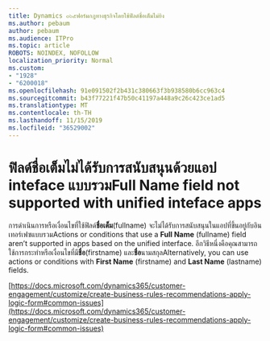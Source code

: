 ```yaml
---
title: Dynamics ๓๖๕ฟอร์มกฎทางธุรกิจโดยใช้ฟิลด์ชื่อเต็มไม่ยิง
ms.author: pebaum
author: pebaum
ms.audience: ITPro
ms.topic: article
ROBOTS: NOINDEX, NOFOLLOW
localization_priority: Normal
ms.custom:
- "1928"
- "6200018"
ms.openlocfilehash: 91e091502f2b431c380663f3b938580b6cc963c4
ms.sourcegitcommit: b43f77221f47b50c41197a448a9c26c423ce1ad5
ms.translationtype: MT
ms.contentlocale: th-TH
ms.lasthandoff: 11/15/2019
ms.locfileid: "36529002"
---
```

# <a name="full-name-field-not-supported-with-unified-inteface-apps"></a><span data-ttu-id="cf1d8-102">ฟิลด์ชื่อเต็มไม่ได้รับการสนับสนุนด้วยแอป inteface แบบรวม</span><span class="sxs-lookup"><span data-stu-id="cf1d8-102">Full Name field not supported with unified inteface apps</span></span>

<span data-ttu-id="cf1d8-103">การดำเนินการหรือเงื่อนไขที่ใช้ฟิลด์**ชื่อเต็ม**(fullname) จะไม่ได้รับการสนับสนุนในแอปที่ขึ้นอยู่กับอินเทอร์เฟซแบบรวม</span><span class="sxs-lookup"><span data-stu-id="cf1d8-103">Actions or conditions that use a **Full Name** (fullname) field aren’t supported in apps based on the unified interface.</span></span> <span data-ttu-id="cf1d8-104">อีกวิธีหนึ่งคือคุณสามารถใช้การกระทำหรือเงื่อนไขที่มี**ชื่อ**(firstname) และ**ชื่อ**นามสกุล</span><span class="sxs-lookup"><span data-stu-id="cf1d8-104">Alternatively, you can use actions or conditions with **First Name** (firstname) and **Last Name** (lastname) fields.</span></span>

[https://docs.microsoft.com/dynamics365/customer-engagement/customize/create-business-rules-recommendations-apply-logic-form#common-issues](https://docs.microsoft.com/dynamics365/customer-engagement/customize/create-business-rules-recommendations-apply-logic-form#common-issues)
